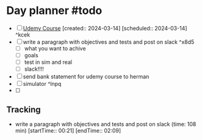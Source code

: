 # Day planner #todo 
- [ ] [Udemy Course](https://www.udemy.com/course/ros2-for-beginners/learn/lecture/21805816#overview)  [created:: 2024-03-14]  [scheduled:: 2024-03-14] ^kcek
- [ ] write a paragraph with objectives and tests and post on slack ^x8d5
	- [ ] what you want to achive
	- [ ] goals
	- [ ] test in sim and real
	- [ ] slack!!!!
- [ ] send bank statement for udemy course to herman
- [ ] simulator ^lnpq
- [ ] 

## Tracking
- write a paragraph with objectives and tests and post on slack (time: 108 min) [startTime:: 00:21] [endTime:: 02:09]